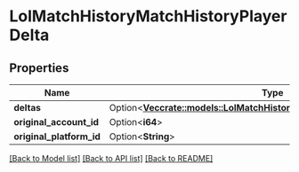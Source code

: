 # LolMatchHistoryMatchHistoryPlayerDelta

## Properties

Name | Type | Description | Notes
------------ | ------------- | ------------- | -------------
**deltas** | Option<[**Vec<crate::models::LolMatchHistoryMatchHistoryPlayerGameDelta>**](LolMatchHistoryMatchHistoryPlayerGameDelta.md)> |  | [optional]
**original_account_id** | Option<**i64**> |  | [optional]
**original_platform_id** | Option<**String**> |  | [optional]

[[Back to Model list]](../README.md#documentation-for-models) [[Back to API list]](../README.md#documentation-for-api-endpoints) [[Back to README]](../README.md)


